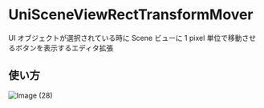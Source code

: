 # UniSceneViewRectTransformMover

UI オブジェクトが選択されている時に Scene ビューに 1 pixel 単位で移動させるボタンを表示するエディタ拡張

## 使い方

![Image (28)](https://user-images.githubusercontent.com/6134875/84568036-b7a6be00-adb7-11ea-8a32-09595a0ffab5.gif)
